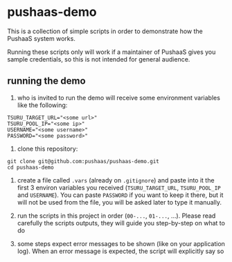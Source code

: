 # pushaas-demo

This is a collection of simple scripts in order to demonstrate how the PushaaS system works.

Running these scripts only will work if a maintainer of PushaaS gives you sample credentials, so this is not intended for general audience.

## running the demo

1. who is invited to run the demo will receive some environment variables like the following:

```shell
TSURU_TARGET_URL="<some url>"
TSURU_POOL_IP="<some ip>"
USERNAME="<some username>"
PASSWORD="<some password>"
```

1. clone this repository:

```shell
git clone git@github.com:pushaas/pushaas-demo.git
cd pushaas-demo
```

1. create a file called `.vars` (already on `.gitignore`) and paste into it the first 3 environ variables you received (`TSURU_TARGET_URL`, `TSURU_POOL_IP` and `USERNAME`). You can paste `PASSWORD` if you want to keep it there, but it will not be used from the file, you will be asked later to type it manually.

1. run the scripts in this project in order (`00-...`, `01-...`, ...). Please read carefully the scripts outputs, they will guide you step-by-step on what to do

1. some steps expect error messages to be shown (like on your application log). When an error message is expected, the script will explicitly say so
